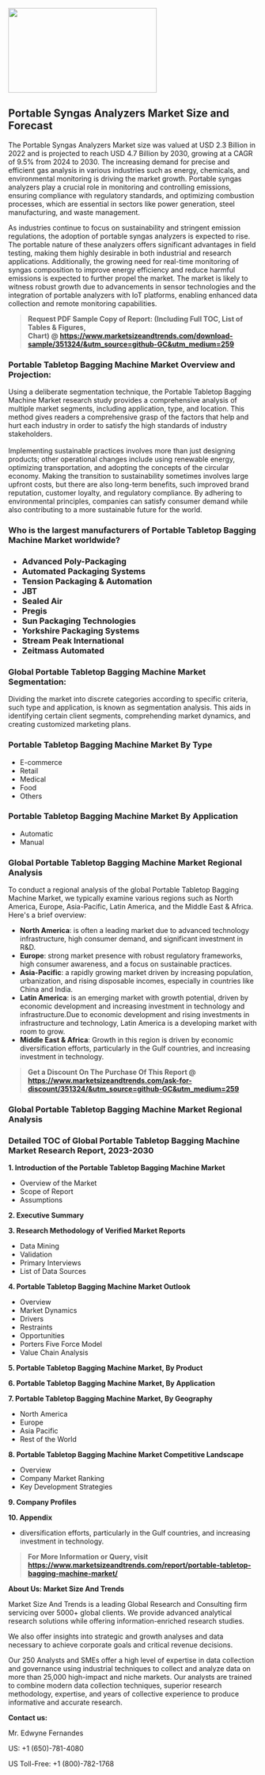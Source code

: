 <p><img class="alignnone size-medium wp-image-20088" src="https://ffe5etoiles.com/wp-content/uploads/2024/12/MST1-300x171.png" alt="" width="300" height="171" /></p><h2>Portable Syngas Analyzers Market Size and Forecast</h2><p>The Portable Syngas Analyzers Market size was valued at USD 2.3 Billion in 2022 and is projected to reach USD 4.7 Billion by 2030, growing at a CAGR of 9.5% from 2024 to 2030. The increasing demand for precise and efficient gas analysis in various industries such as energy, chemicals, and environmental monitoring is driving the market growth. Portable syngas analyzers play a crucial role in monitoring and controlling emissions, ensuring compliance with regulatory standards, and optimizing combustion processes, which are essential in sectors like power generation, steel manufacturing, and waste management.</p><p>As industries continue to focus on sustainability and stringent emission regulations, the adoption of portable syngas analyzers is expected to rise. The portable nature of these analyzers offers significant advantages in field testing, making them highly desirable in both industrial and research applications. Additionally, the growing need for real-time monitoring of syngas composition to improve energy efficiency and reduce harmful emissions is expected to further propel the market. The market is likely to witness robust growth due to advancements in sensor technologies and the integration of portable analyzers with IoT platforms, enabling enhanced data collection and remote monitoring capabilities.</p></p><blockquote id="" class=""><strong>Request PDF Sample Copy of Report: (Including Full TOC, List of Tables &amp; Figures, Chart)&nbsp;@&nbsp;<strong><a href="https://www.marketsizeandtrends.com/download-sample/351324/&utm_source=github-GC&utm_medium=259" target="_blank">https://www.marketsizeandtrends.com/download-sample/351324/&utm_source=github-GC&utm_medium=259</a></strong></strong></blockquote><h3 id="" class="">Portable Tabletop Bagging Machine Market&nbsp;Overview and Projection:</h3><p id="" class="">Using a deliberate segmentation technique, the Portable Tabletop Bagging Machine Market research study provides a comprehensive analysis of multiple market segments, including application, type, and location. This method gives readers a comprehensive grasp of the factors that help and hurt each industry in order to satisfy the high standards of industry stakeholders. <br /> <br />Implementing sustainable practices involves more than just designing products; other operational changes include using renewable energy, optimizing transportation, and adopting the concepts of the circular economy. Making the transition to sustainability sometimes involves large upfront costs, but there are also long-term benefits, such improved brand reputation, customer loyalty, and regulatory compliance. By adhering to environmental principles, companies can satisfy consumer demand while also contributing to a more sustainable future for the world.</p><h3 id="" class="">Who is the largest manufacturers of&nbsp;Portable Tabletop Bagging Machine Market worldwide?</h3><h3 class=""><p><ul><li>Advanced Poly-Packaging </li><li> Automated Packaging Systems </li><li> Tension Packaging & Automation </li><li> JBT </li><li> Sealed Air </li><li> Pregis </li><li> Sun Packaging Technologies </li><li> Yorkshire Packaging Systems </li><li> Stream Peak International </li><li> Zeitmass Automated</li></ul></p></h3><h3 id="" class="">Global&nbsp;Portable Tabletop Bagging Machine Market Segmentation:</h3><p id="" class="">Dividing the market into discrete categories according to specific criteria, such type and application, is known as segmentation analysis. This aids in identifying certain client segments, comprehending market dynamics, and creating customized marketing plans.</p><h3 id="" class="">Portable Tabletop Bagging Machine Market&nbsp;By Type</h3><p><p><ul><li>E-commerce</li><li> Retail</li><li> Medical</li><li> Food</li><li> Others</p></li></ul></p></p><h3 id="" class="">Portable Tabletop Bagging Machine Market&nbsp;By Application</h3><p class=""><p><ul><li>Automatic</li><li> Manual</li></ul></p></p><h3 id="" class="">Global Portable Tabletop Bagging Machine Market Regional Analysis</h3><p id="" class="">To conduct a regional analysis of the global Portable Tabletop Bagging Machine Market, we typically examine various regions such as North America, Europe, Asia-Pacific, Latin America, and the Middle East &amp; Africa. Here's a brief overview:</p><ul><li><strong>North America</strong>: is often a leading market due to advanced technology infrastructure, high consumer demand, and significant investment in R&amp;D.</li><li><strong>Europe</strong>: strong market presence with robust regulatory frameworks, high consumer awareness, and a focus on sustainable practices.</li><li><strong>Asia-Pacific</strong>: a rapidly growing market driven by increasing population, urbanization, and rising disposable incomes, especially in countries like China and India.</li><li><strong>Latin America</strong>: is an emerging market with growth potential, driven by economic development and increasing investment in technology and infrastructure.Due to economic development and rising investments in infrastructure and technology, Latin America is a developing market with room to grow.</li><li><strong>Middle East &amp; Africa</strong>: Growth in this region is driven by economic diversification efforts, particularly in the Gulf countries, and increasing investment in technology.</li></ul><blockquote id="" class=""><strong>Get a Discount On The Purchase Of This Report @ <strong><a href="https://www.marketsizeandtrends.com/ask-for-discount/351324/&utm_source=github-GC&utm_medium=259" target="_blank">https://www.marketsizeandtrends.com/ask-for-discount/351324/&utm_source=github-GC&utm_medium=259</a></strong></strong></blockquote><h3 id="" class="">Global Portable Tabletop Bagging Machine Market Regional Analysis</h3><h3 id="" class="">Detailed TOC of Global Portable Tabletop Bagging Machine Market Research Report, 2023-2030</h3><p id="" class=""><strong>1. Introduction of the Portable Tabletop Bagging Machine Market</strong></p><ul><li>Overview of the Market</li><li>Scope of Report</li><li>Assumptions</li></ul><p id="" class=""><strong>2. Executive Summary</strong></p><p id="" class=""><strong>3. Research Methodology of Verified Market Reports</strong></p><ul><li>Data Mining</li><li>Validation</li><li>Primary Interviews</li><li>List of Data Sources</li></ul><p id="" class=""><strong>4. Portable Tabletop Bagging Machine Market Outlook</strong></p><ul><li>Overview</li><li>Market Dynamics</li><li>Drivers</li><li>Restraints</li><li>Opportunities</li><li>Porters Five Force Model</li><li>Value Chain Analysis</li></ul><p id="" class=""><strong>5. Portable Tabletop Bagging Machine Market, By Product</strong></p><p id="" class=""><strong>6. Portable Tabletop Bagging Machine Market, By Application</strong></p><p id="" class=""><strong>7. Portable Tabletop Bagging Machine Market, By Geography</strong></p><ul><li>North America</li><li>Europe</li><li>Asia Pacific</li><li>Rest of the World</li></ul><p id="" class=""><strong>8. Portable Tabletop Bagging Machine Market Competitive Landscape</strong></p><ul><li>Overview</li><li>Company Market Ranking</li><li>Key Development Strategies</li></ul><p id="" class=""><strong>9. Company Profiles</strong></p><p id="" class=""><strong>10. Appendix</strong></p><ul><li>diversification efforts, particularly in the Gulf countries, and increasing investment in technology.</li></ul><blockquote id="" class=""><strong>For More Information or Query, visit <strong><strong><a href="https://www.marketsizeandtrends.com/report/portable-tabletop-bagging-machine-market/" target="_blank">https://www.marketsizeandtrends.com/report/portable-tabletop-bagging-machine-market/</a></strong></strong></strong></blockquote><p id="" class=""><strong>About Us: Market Size And Trends</strong></p><p id="" class="">Market Size And Trends is a leading Global Research and Consulting firm servicing over 5000+ global clients. We provide advanced analytical research solutions while offering information-enriched research studies.</p><p id="" class="">We also offer insights into strategic and growth analyses and data necessary to achieve corporate goals and critical revenue decisions.</p><p id="" class="">Our 250 Analysts and SMEs offer a high level of expertise in data collection and governance using industrial techniques to collect and analyze data on more than 25,000 high-impact and niche markets. Our analysts are trained to combine modern data collection techniques, superior research methodology, expertise, and years of collective experience to produce informative and accurate research.</p><p id="" class=""><strong>Contact us:</strong></p><p id="" class="">Mr. Edwyne Fernandes</p><p id="" class="">US: +1 (650)-781-4080</p><p id="" class="">US Toll-Free: +1 (800)-782-1768</p>
